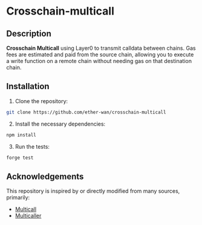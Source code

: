 # Crosschain-multicall
## Description

**Crosschain Multicall** using Layer0 to transmit calldata between chains. Gas fees are estimated and paid from the source chain, allowing you to execute a write function on a remote chain without needing gas on that destination chain.
## Installation

1. Clone the repository:

  ```sh 
  git clone https://github.com/ether-wan/crosschain-multicall
  ```

2. Install the necessary dependencies:
  ```sh
  npm install
  ```

3. Run the tests:
  ```sh
forge test
  ```

## Acknowledgements

This repository is inspired by or directly modified from many sources, primarily:

- [Multicall](https://github.com/mds1/multicall/)
- [Multicaller](https://github.com/Vectorized/multicaller)